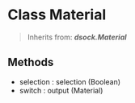 
# Class Material

> Inherits from: ***dsock.Material***

## Methods



- selection : selection (Boolean)
- switch : output (Material)


